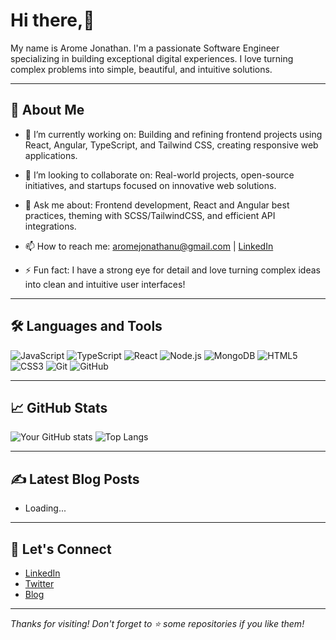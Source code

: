 # Hi there,👋

My name is  Arome Jonathan. I'm a passionate Software Engineer specializing in building exceptional digital experiences. I love turning complex problems into simple, beautiful, and intuitive solutions.

---

## 🚀 About Me

- 🔭 I’m currently working on: Building and refining frontend projects using React, Angular, TypeScript, and Tailwind CSS, creating responsive web applications.
- 👯 I’m looking to collaborate on: Real-world projects, open-source initiatives, and startups focused on innovative web solutions.
- 💬 Ask me about: Frontend development, React and Angular best practices, theming with SCSS/TailwindCSS, and efficient API integrations.
- 📫 How to reach me: [aromejonathanu@gmail.com](mailto:aromejonathanu@gmail.com) | [LinkedIn](https://www.linkedin.com/in/arome-ukpoju-93b076253/) 

- ⚡ Fun fact: I have a strong eye for detail and love turning complex ideas into clean and intuitive user interfaces!

---

## 🛠️ Languages and Tools

![JavaScript](https://img.shields.io/badge/JavaScript-F7DF1E?logo=javascript&logoColor=black&style=flat)
![TypeScript](https://img.shields.io/badge/TypeScript-007ACC?logo=typescript&logoColor=white&style=flat)
![React](https://img.shields.io/badge/React-20232A?logo=react&logoColor=61DAFB&style=flat)
![Node.js](https://img.shields.io/badge/Node.js-43853D?logo=node.js&logoColor=white&style=flat)
![MongoDB](https://img.shields.io/badge/MongoDB-4EA94B?logo=mongodb&logoColor=white&style=flat)
![HTML5](https://img.shields.io/badge/HTML5-E34F26?logo=html5&logoColor=white&style=flat)
![CSS3](https://img.shields.io/badge/CSS3-1572B6?logo=css3&logoColor=white&style=flat)
![Git](https://img.shields.io/badge/Git-F05032?logo=git&logoColor=white&style=flat)
![GitHub](https://img.shields.io/badge/GitHub-181717?logo=github&logoColor=white&style=flat)

---

## 📈 GitHub Stats

![Your GitHub stats](https://github-readme-stats.vercel.app/api?username=Tnath1&show_icons=true&theme=tokyonight)
![Top Langs](https://github-readme-stats.vercel.app/api/top-langs/?username=Tnath1&layout=compact&theme=tokyonight)

---

## ✍️ Latest Blog Posts

<!-- BLOG-POST-LIST:START -->
- Loading...
<!-- BLOG-POST-LIST:END -->

---

## 🤝 Let's Connect

- [LinkedIn](https://www.linkedin.com/in/arome-ukpoju-93b076253/)
- [Twitter](https://x.com/arome_nath)
- [Blog](#)

---

*Thanks for visiting! Don't forget to ⭐ some repositories if you like them!*
